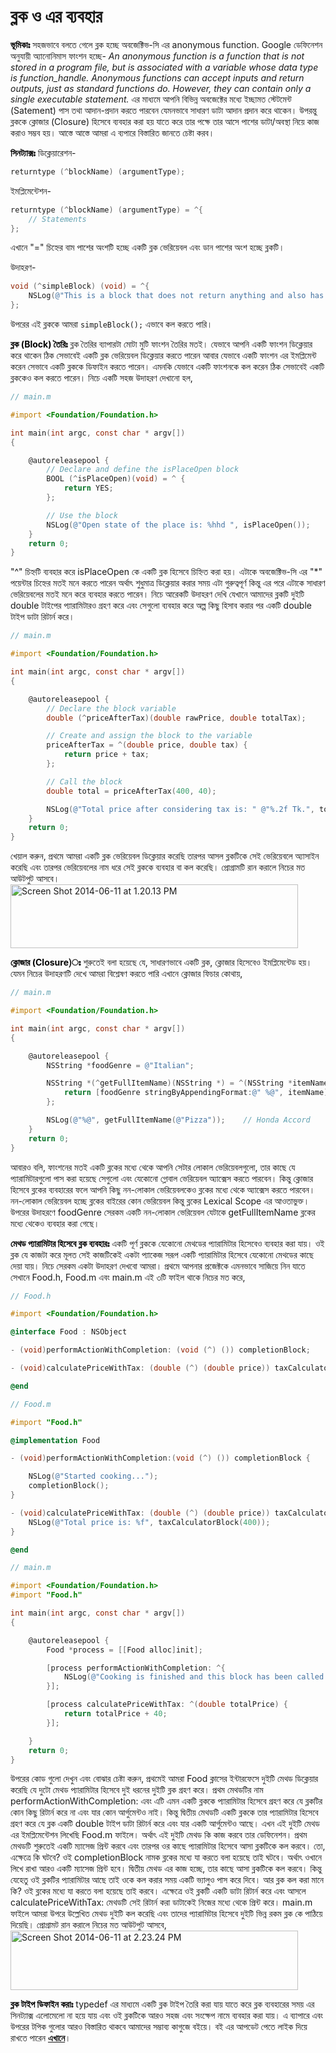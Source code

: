 ব্লক ও এর ব্যবহার
===================

<span style="color:#000000;"><strong>ভূমিকাঃ</strong></span>
সহজভাবে বলতে গেলে ব্লক হচ্ছে অবজেক্টিভ-সি এর anonymous function. Google ডেফিনেশন অনুযায়ী অ্যানোনিমাস ফাংশন হচ্ছে-
<em>An anonymous function is a function that is not stored in a program file, but is associated with a variable whose data type is function_handle. Anonymous functions can accept inputs and return outputs, just as standard functions do. However, they can contain only a single executable statement.</em>
এর মাধ্যমে আপনি বিভিন্ন অবজেক্টের মধ্যে ইচ্ছামত স্টেটমেন্ট (Satement) পাস তথা আদান-প্রদান করতে পারবেন যেমনভাবে সাধারণ ডাটা আদান প্রদান করে থাকেন। উপরন্তু ব্লককে ক্লোজার (Closure) হিসেবে ব্যবহার করা হয় যাতে করে তার পক্ষে তার আসে পাশের ডাটা/অবস্থা নিয়ে কাজ করাও সম্ভব হয়।
আস্তে আস্তে আমরা এ ব্যপারে বিস্তারিত জানতে চেষ্টা করব।

<span style="color:#000000;"><strong>সিনট্যাক্সঃ</strong></span>
ডিক্লেয়ারেশন-

```objective-c 
returntype (^blockName) (argumentType);
``` 

ইমপ্লিমেন্টেশন-

```objective-c 
returntype (^blockName) (argumentType) = ^{
    // Statements
};
``` 

এখানে "=" চিহ্নের বাম পাশের অংশটি হচ্ছে একটি ব্লক ভেরিয়েবল এবং ডান পাশের অংশ হচ্ছে ব্লকটি।

উদাহরণ-

```objective-c 
void (^simpleBlock) (void) = ^{
    NSLog(@"This is a block that does not return anything and also has no argument!");
};
``` 

উপরের এই ব্লককে আমরা <code>simpleBlock();</code> এভাবে কল করতে পারি।

<span style="color:#000000;"><strong>ব্লক (Block) তৈরিঃ</strong></span>
ব্লক তৈরির ব্যাপারটা মোটা মুটি ফাংশন তৈরির মতই। যেভাবে আপনি একটি ফাংশন ডিক্লেয়ার করে থাকেন ঠিক সেভাবেই একটি ব্লক ভেরিয়েবল ডিক্লেয়ার করতে পারেন আবার যেভাবে একটি ফাংশন এর ইমপ্লিমেন্ট করেন সেভাবে একটি ব্লককে ডিফাইন করতে পারেন। এমনকি যেভাবে একটি ফাংশনকে কল করেন ঠিক সেভাবেই একটি ব্লককেও কল করতে পারেন।
নিচে একটি সহজ উদাহরণ দেখানো হল,

```objective-c 
// main.m

#import <Foundation/Foundation.h>

int main(int argc, const char * argv[])
{

    @autoreleasepool {
        // Declare and define the isPlaceOpen block
        BOOL (^isPlaceOpen)(void) = ^ {
            return YES;
        };

        // Use the block
        NSLog(@"Open state of the place is: %hhd ", isPlaceOpen());
    }
    return 0;
}
``` 

"^" চিহ্নটি ব্যবহার করে isPlaceOpen কে একটি ব্লক হিসেবে চিহ্নিত করা হয়। এটাকে অবজেক্টিভ-সি এর "*" পয়েন্টার চিহ্নের মতই মনে করতে পারেন অর্থাৎ শুধুমাত্র ডিক্লেয়ার করার সময় এটা গুরুত্বপূর্ণ কিন্তু এর পরে এটাকে সাধারণ ভেরিয়েবলের মতই মনে করে ব্যবহার করতে পারেন।
নিচে আরেকটি উদাহরণ দেখি যেখানে আমাদের ব্লকটি দুইটি double টাইপের প্যারামিটারও গ্রহণ করে এবং সেগুলো ব্যবহার করে অল্প কিছু হিসাব করার পর একটি double টাইপ ডাটা রিটার্ন করে।

```objective-c 
// main.m

#import <Foundation/Foundation.h>

int main(int argc, const char * argv[])
{

    @autoreleasepool {
        // Declare the block variable
        double (^priceAfterTax)(double rawPrice, double totalTax);

        // Create and assign the block to the variable
        priceAfterTax = ^(double price, double tax) {
            return price + tax;
        };

        // Call the block
        double total = priceAfterTax(400, 40);

        NSLog(@"Total price after considering tax is: " @"%.2f Tk.", total);
    }
    return 0;
}
``` 

খেয়াল করুন, প্রথমে আমরা একটি ব্লক ভেরিয়েবল ডিক্লেয়ার করেছি তারপর আসল ব্লকটিকে সেই ভেরিয়েবলে অ্যাসাইন করেছি এবং তারপর ভেরিয়েবলের নাম ধরে সেই ব্লককে ব্যবহার বা কল করেছি। প্রোগ্রামটি রান করালে নিচের মত আউটপুট আসবে।
<a href="https://nuhil.files.wordpress.com/2014/06/screen-shot-2014-06-11-at-1-20-13-pm.png"><img class="aligncenter size-large wp-image-1563" src="http://nuhil.files.wordpress.com/2014/06/screen-shot-2014-06-11-at-1-20-13-pm.png?w=460" alt="Screen Shot 2014-06-11 at 1.20.13 PM" width="460" height="102" /></a>

<span style="color:#000000;"><strong>ক্লোজার (Closure)ঃ</strong></span>
শুরুতেই বলা হয়েছে যে, সাধারণভাবে একটি ব্লক, ক্লোজার হিসেবেও ইমপ্লিমেন্টেড হয়। যেমন নিচের উদাহরণটি দেখে আমরা বিশ্লেষণ করতে পারি এখানে ক্লোজার ফিচার কোথায়,

```objective-c 
// main.m

#import <Foundation/Foundation.h>

int main(int argc, const char * argv[])
{

    @autoreleasepool {
        NSString *foodGenre = @"Italian";

        NSString *(^getFullItemName)(NSString *) = ^(NSString *itemName) {
            return [foodGenre stringByAppendingFormat:@" %@", itemName];
        };

        NSLog(@"%@", getFullItemName(@"Pizza"));    // Honda Accord
    }
    return 0;
}
``` 

আবারও বলি, ফাংশনের মতই একটি ব্লকের মধ্যে থেকে আপনি সেটার লোকাল ভেরিয়েবলগুলো, তার কাছে যে প্যারামিটারগুলো পাস করা হয়েছে সেগুলো এবং যেকোনো গ্লোবাল ভেরিয়েবল অ্যাক্সেস করতে পারবেন। কিন্তু ক্লোজার হিসেবে ব্লকের ব্যবহারের ফলে আপনি কিছু নন-লোকাল ভেরিয়েবলকেও ব্লকের মধ্যে থেকে অ্যাক্সেস করতে পারবেন। নন-লোকাল ভেরিয়েবল হচ্ছে ব্লকের বাইরের কোন ভেরিয়েবল কিন্তু ব্লকের Lexical Scope এর আওতাভুক্ত। উপরের উদাহরণে foodGenre সেরকম একটি নন-লোকাল ভেরিয়েবল যেটাকে getFullItemName ব্লকের মধ্যে থেকেও ব্যবহার করা গেছে।

<span style="color:#000000;"><strong>মেথড প্যারামিটার হিসেবে ব্লক ব্যবহারঃ</strong></span>
একটি পূর্ণ ব্লককে যেকোনো মেথডের প্যারামিটার হিসেবেও ব্যবহার করা যায়। ওই ব্লক যে কাজটা করে মূলত সেই কাজটিকেই একটা প্যাকেজ সরূপ একটি প্যারামিটার হিসেবে যেকোনো মেথডের কাছে দেয়া যায়। নিচে সেরকম একটা উদাহরণ দেখবো আমরা।
প্রথমে আপনার প্রজেক্টকে এমনভাবে সাজিয়ে নিন যাতে সেখানে Food.h, Food.m এবং main.m এই ৩টি ফাইল থাকে নিচের মত করে,

```objective-c 
// Food.h

#import <Foundation/Foundation.h>

@interface Food : NSObject

- (void)performActionWithCompletion: (void (^) ()) completionBlock;

- (void)calculatePriceWithTax: (double (^) (double price)) taxCalculatorBlock;

@end
``` 


```objective-c 
// Food.m

#import "Food.h"

@implementation Food

- (void)performActionWithCompletion:(void (^) ()) completionBlock {

    NSLog(@"Started cooking...");
    completionBlock();
}

- (void)calculatePriceWithTax: (double (^) (double price)) taxCalculatorBlock {
    NSLog(@"Total price is: %f", taxCalculatorBlock(400));
}

@end
``` 


```objective-c 
// main.m

#import <Foundation/Foundation.h>
#import "Food.h"

int main(int argc, const char * argv[])
{

    @autoreleasepool {
        Food *process = [[Food alloc]init];

        [process performActionWithCompletion: ^{
            NSLog(@"Cooking is finished and this block has been called to intimate action is performed.");
        }];

        [process calculatePriceWithTax: ^(double totalPrice) {
            return totalPrice + 40;
        }];

    }
    return 0;
}
``` 

উপরের কোড গুলো দেখুন এবং বোঝার চেষ্টা করুন, প্রথমেই আমরা Food ক্লাসের ইন্টারফেসে দুইটি মেথড ডিক্লেয়ার করেছি যে দুটো মেথড প্যারামিটার হিসেবে দুই ধরনের দুইটি ব্লক গ্রহণ করে। প্রথম মেথডটির নাম performActionWithCompletion: এবং এটি এমন একটি ব্লককে প্যারামিটার হিসেবে গ্রহণ করে যে ব্লকটির কোন কিছু রিটার্ন করে না এবং যার কোন আর্গুমেন্টও নাই। কিন্তু দ্বিতীয় মেথডটি একটি ব্লককে তার প্যারামিটার হিসেবে গ্রহণ করে যে ব্লক একটি double টাইপ ডাটা রিটার্ন করে এবং যার একটি আর্গুমেন্টও আছে।
এখন এই দুইটি মেথড এর ইমপ্লিমেন্টেশন লিখেছি Food.m ফাইলে। অর্থাৎ এই দুইটি মেথড কি কাজ করবে তার ডেফিনেশন। প্রথম মেথডটি শুরুতেই একটি ম্যাসেজ প্রিন্ট করবে এবং তারপর ওর কাছে প্যারামিটার হিসেবে আসা ব্লকটিকে কল করবে। তো, এক্ষেত্রে কি ঘটবে? ওই completionBlock নামক ব্লকের মধ্যে যা করতে বলা হয়েছে তাই ঘটবে। অর্থাৎ ওখানে লিখে রাখা আরও একটি ম্যাসেজ প্রিন্ট হবে।
দ্বিতীয় মেথড এর কাজ হচ্ছে, তার কাছে আসা ব্লকটিকে কল করবে। কিন্তু যেহেতু ওই ব্লকটির প্যারামিটার আছে তাই ওকে কল করার সময় একটি ভ্যালুও পাস করে দিবে। আর ব্লক কল করা মানে কি? ওই ব্লকের মধ্যে যা করতে বলা হয়েছে তাই করবে। এক্ষেত্রে ওই ব্লকটি একটি ডাটা রিটার্ন করে এবং আসলে calculatePriceWithTax: মেথডটি সেই রিটার্ন করা ডাটাকেই নিজের মধ্যে থেকে প্রিন্ট করে।
main.m ফাইলে আমরা উপরে উল্লেখিত মেথড দুইটি কল করেছি এবং তাদের প্যারামিটার হিসেবে দুইটি ভিন্ন রকম ব্লক কে পাঠিয়ে দিয়েছি। প্রোগ্রামট রান করালে নিচের মত আউটপুট আসবে,
<a href="https://nuhil.files.wordpress.com/2014/06/screen-shot-2014-06-11-at-2-23-24-pm.png"><img class="aligncenter size-large wp-image-1564" src="http://nuhil.files.wordpress.com/2014/06/screen-shot-2014-06-11-at-2-23-24-pm.png?w=460" alt="Screen Shot 2014-06-11 at 2.23.24 PM" width="460" height="95" /></a>

<span style="color:#000000;"><strong>ব্লক টাইপ ডিফাইন করাঃ</strong></span>
typedef এর মাধ্যমে একটি ব্লক টাইপ তৈরি করা যায় যাতে করে ব্লক ব্যবহারের সময় এর সিনট্যাক্স এলোমেলো না হয়ে যায় এবং ওই ব্লকটিকে আরও সহজ এবং সংক্ষেপ নামে ব্যবহার করা যায়। এ ব্যাপারে এবং উপরের টপিক গুলোর আরও বিস্তারিত থাকবে আমাদের সম্ভাব্য কাগুজে বইয়ে। বই এর আপডেট পেতে লাইক দিয়ে রাখতে পারেন <a href="https://www.facebook.com/bangla.objc.swift.ios" target="_blank"><strong>এখানে</strong></a>।